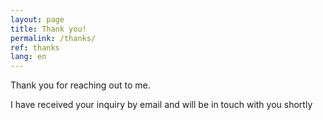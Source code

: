 ```yaml
---
layout: page
title: Thank you!
permalink: /thanks/
ref: thanks
lang: en
---
```


Thank you for reaching out to me.

I have received your inquiry by email and will be in touch with you shortly